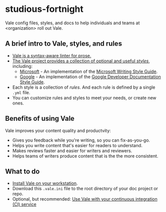 # studious-fortnight
Vale config files, styles, and docs to help individuals and teams at \<organization\> roll out Vale.

## A brief intro to Vale, styles, and rules

* [Vale is a syntax-aware linter for prose.](https://github.com/errata-ai/vale)
* [The Vale project provides a collection of optional and useful _styles_](https://github.com/errata-ai/styles), including:
  * [Microsoft](https://github.com/errata-ai/Microsoft) - An implementation of the [Microsoft Writing Style Guide](https://docs.microsoft.com/en-us/style-guide/welcome/).
  * [Google](https://github.com/errata-ai/Google) - An implementation of the [Google Developer Documentation Style Guide](https://developers.google.com/style/). 
* Each style is a collection of _rules_. And each rule is defined by a single `.yml` file.
* You can customize rules and styles to meet your needs, or create new ones.

[comment]: <> (Do not expand this section. Expect users to go read existing docs elsewhere.)

## Benefits of using Vale

Vale improves your content quality and productvity:
* Gives you feedback while you're writing, so you can fix-as-you-go.
* Helps you write content that's easier for readers to understand.
* Makes reviews faster and easier for writers and reviewers.
* Helps teams of writers produce content that is the the more consistent. 

## What to do

* [Install Vale on your workstation](https://docs.errata.ai/vale/install).
* Download this `.vale.ini` file to the root directory of your doc project or repo.
* Optional, but recommended: [Use Vale with your continuous integration (CI) service](https://docs.errata.ai/vale/install#using-vale-with-a-continuous-integration-ci-service)